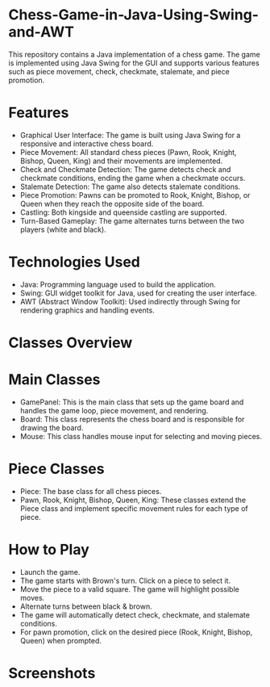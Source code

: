 # Chess-Game-in-Java-Using-Swing-and-AWT

This repository contains a Java implementation of a chess game. The game is implemented using Java Swing for the GUI and supports various features such as piece movement, check, checkmate, stalemate, and piece promotion.

# Features
- Graphical User Interface: The game is built using Java Swing for a responsive and interactive chess board.
- Piece Movement: All standard chess pieces (Pawn, Rook, Knight, Bishop, Queen, King) and their movements are implemented.
- Check and Checkmate Detection: The game detects check and checkmate conditions, ending the game when a checkmate occurs.
- Stalemate Detection: The game also detects stalemate conditions.
- Piece Promotion: Pawns can be promoted to Rook, Knight, Bishop, or Queen when they reach the opposite side of the board.
- Castling: Both kingside and queenside castling are supported.
- Turn-Based Gameplay: The game alternates turns between the two players (white and black).

# Technologies Used
- Java: Programming language used to build the application.
- Swing: GUI widget toolkit for Java, used for creating the user interface.
- AWT (Abstract Window Toolkit): Used indirectly through Swing for rendering graphics and handling events.

# Classes Overview
# Main Classes
- GamePanel: This is the main class that sets up the game board and handles the game loop, piece movement, and rendering.
- Board: This class represents the chess board and is responsible for drawing the board.
- Mouse: This class handles mouse input for selecting and moving pieces.
  
# Piece Classes
- Piece: The base class for all chess pieces.
- Pawn, Rook, Knight, Bishop, Queen, King: These classes extend the Piece class and implement specific movement rules for each type of piece.
  
# How to Play
- Launch the game.
- The game starts with Brown's turn. Click on a piece to select it.
- Move the piece to a valid square. The game will highlight possible moves.
- Alternate turns between black & brown.
- The game will automatically detect check, checkmate, and stalemate conditions.
- For pawn promotion, click on the desired piece (Rook, Knight, Bishop, Queen) when prompted.

# Screenshots
